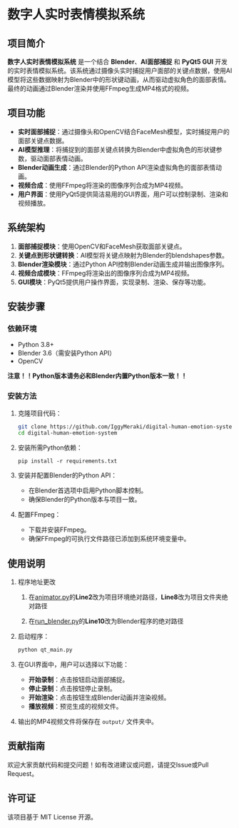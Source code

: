 # 数字人实时表情模拟系统

## 项目简介

**数字人实时表情模拟系统** 是一个结合 **Blender**、**AI面部捕捉** 和 **PyQt5 GUI** 开发的实时表情模拟系统。该系统通过摄像头实时捕捉用户面部的关键点数据，使用AI模型将这些数据映射为Blender中的形状键动画，从而驱动虚拟角色的面部表情。最终的动画通过Blender渲染并使用FFmpeg生成MP4格式的视频。

## 项目功能

- **实时面部捕捉**：通过摄像头和OpenCV结合FaceMesh模型，实时捕捉用户的面部关键点数据。
- **AI模型推理**：将捕捉到的面部关键点转换为Blender中虚拟角色的形状键参数，驱动面部表情动画。
- **Blender动画生成**：通过Blender的Python API渲染虚拟角色的面部表情动画。
- **视频合成**：使用FFmpeg将渲染的图像序列合成为MP4视频。
- **用户界面**：使用PyQt5提供简洁易用的GUI界面，用户可以控制录制、渲染和视频播放。

## 系统架构

1. **面部捕捉模块**：使用OpenCV和FaceMesh获取面部关键点。
2. **关键点到形状键转换**：AI模型将关键点映射为Blender的blendshapes参数。
3. **Blender渲染模块**：通过Python API控制Blender动画生成并输出图像序列。
4. **视频合成模块**：FFmpeg将渲染出的图像序列合成为MP4视频。
5. **GUI模块**：PyQt5提供用户操作界面，实现录制、渲染、保存等功能。

## 安装步骤

### 依赖环境

- Python 3.8+
- Blender 3.6（需安装Python API）
- OpenCV

**注意！！Python版本请务必和Blender内置Python版本一致！！**

### 安装方法

1. 克隆项目代码：
   ```bash
   git clone https://github.com/IggyMeraki/digital-human-emotion-system.git
   cd digital-human-emotion-system
   ```

2. 安装所需Python依赖：

   ```
   pip install -r requirements.txt
   ```
   
2. 安装并配置Blender的Python API：

   - 在Blender首选项中启用Python脚本控制。
   - 确保Blender的Python版本与项目一致。

3. 配置FFmpeg：

   - 下载并安装FFmpeg。
   - 确保FFmpeg的可执行文件路径已添加到系统环境变量中。

## 使用说明

1. 程序地址更改

   1. 在<u>animator.py</u>的**Line2**改为项目环境绝对路径，**Line8**改为项目文件夹绝对路径

   2. 在<u>run_blender.py</u>的**Line10**改为Blender程序的绝对路径

2. 启动程序：

   ```bash
   python qt_main.py
   ```

3. 在GUI界面中，用户可以选择以下功能：

   - **开始录制**：点击按钮启动面部捕捉。
   - **停止录制**：点击按钮停止录制。
   - **开始渲染**：点击按钮生成Blender动画并渲染视频。
   - **播放视频**：预览生成的视频文件。

4. 输出的MP4视频文件将保存在 `output/` 文件夹中。

## 贡献指南

欢迎大家贡献代码和提交问题！如有改进建议或问题，请提交Issue或Pull Request。

## 许可证

该项目基于 MIT License 开源。